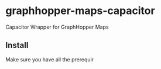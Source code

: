 # graphhopper-maps-capacitor
Capacitor Wrapper for GraphHopper Maps

## Install

Make sure you have all the prerequir